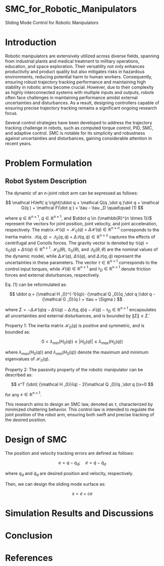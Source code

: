 # SMC_for_Robotic_Manipulators
Sliding Mode Control for Robotic Manipulators
# Introduction
Robotic manipulators are extensively utilized across diverse fields, spanning from industrial plants and medical treatment to military operations, education, and space exploration. Their versatility not only enhances productivity and product quality but also mitigates risks in hazardous environments, reducing potential harm to human workers. Consequently, ensuring robust trajectory tracking performance and maintaining high stability in robotic arms become crucial. However, due to their complexity as highly interconnected systems with multiple inputs and outputs, robots often face challenges in maintaining performance amidst external uncertainties and disturbances. As a result, designing controllers capable of ensuring precise trajectory tracking remains a significant ongoing research focus.

Several control strategies have been developed to address the trajectory tracking challenge in robots, such as computed torque control, PID, SMC, and adaptive control. SMC is notable for its simplicity and robustness against uncertainties and disturbances, gaining considerable attention in recent years.

# Problem Formulation
## Robot System Description
The dynamic of an $n$-joint robot arm can be expressed as follows:

$$
\mathcal H\left( q  \right)\ddot q  + \mathcal Q(q ,\dot q )\dot q + \mathcal G(q ) + \mathcal F(\dot q ) = \tau  - \tau _D \quad\quad (1)
$$

where $q \in {\mathbb{R}^{n \times 1}}$, $\dot q \in {\mathbb{R}^{n \times 1}}$, and $\ddot q  \in {\mathbb{R}^{n \times 1}}$ represent the vectors for joint position, joint velocity, and joint acceleration, respectively. The matrix ${\mathcal H}(q) =  {\mathcal H _0}(q) + \Delta {\mathcal H}(q)\in {\mathbb{R}^{n \times n}}$ corresponds to the inertia matrix. 
$\mathcal Q(q ,\dot q ) = {\mathcal Q_0}(q ,\dot q ) + \Delta \mathcal Q(q ,\dot q ) \in {\mathbb{R}^{n \times n}}$ captures the effects of centrifugal and Coriolis forces. 
The gravity vector is denoted by $\mathcal G(q ) = {\mathcal G _0}(q ) +\Delta \mathcal G(q )\in {\mathbb{R}^{n \times 1}}$. 
${\mathcal H _0}\left( \theta  \right)$, ${\mathcal G _0}(\theta )$, and ${\mathcal Q _0}(\theta ,\dot \theta )$ are the nominal values of the dynamic model, while $\Delta {\mathcal H}\left( q  \right)$, $\Delta{\mathcal G}(q )$, and $\Delta{\mathcal Q}(q ,\dot q )$ represent the uncertainties in these parameters. 
The vector $\tau\in {\mathbb{R}^{n \times 1}}$ corresponds to the control input torques, while $\mathcal F(\dot q) \in {\mathbb{R}^{n \times 1}}$ and $\tau_D \in {\mathbb{R}^{n \times 1}}$ denote friction forces and external disturbances, respectively. 

Eq. (1) can be reformulated as:

$$
\ddot q =    {\mathcal H _0}^{-1}(q)(- {\mathcal Q _0}(q ,\dot q )\dot q - {\mathcal G _0}(q ) + \tau + \Sigma )
$$

where $\Sigma = -\Delta {\mathcal H}(q)q - \Delta \mathcal G(q )-\Delta \mathcal Q(q,\dot q )\dot q - \mathcal F(\dot q )  - \tau _D \in {\mathbb{R}^{n \times 1}}$ encapsulates all uncertainties and external disturbances, and is bounded by $\left\| \Sigma  \right\| \le {\bar \Sigma}$.

Property 1: The inertia matrix $\mathcal H _0(q)$ is positive and symmetric, and is bounded as:

$$
0 < \lambda_{min}(H_0(q))  \le |H_0(q)| \le \lambda_{max}(H_0(q))
$$

where $\lambda_{max}({H_0}(q))$ and  $\lambda_{min}({H_0}(q))$  denote the maximum and minimum eigenvalues of ${\mathcal H}_0(q)$. 

Property 2: The passivity property of the robotic manipulator can be described as:

$$
x^T (\dot{ {\mathcal H _0}}(q) - 2{\mathcal Q _0}(q ,\dot q ))x=0
$$

for any $x \in {\mathbb{R}^{n \times 1}}$. 

This research aims to design an SMC law, denoted as $\tau$, characterized by minimized chattering behavior. This control law is intended to regulate the joint position of the robot arm, ensuring both swift and precise tracking of the desired position.

# Design of SMC

The position and velocity tracking errors are defined as follows:

$$
e = q - q_{d}; \quad \dot{e} = \dot{q} - \dot{q}_d
$$

where $q_d$ and $\dot{q}_d$ are desired position and velocity, respectively.

Then, we can design the sliding mode surface as:

$$
s = \dot{e} + c e
$$




# Simulation Results and Discussions

# Conclusion

# References

